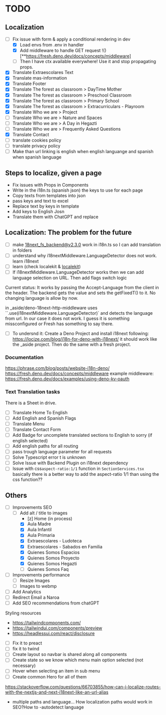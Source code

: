 # TODO

## Localization

- [ ] Fix issue with form & apply a conditional rendering in dev
  - [x] Load envs from .env in handler
  - [x] Add middleware to handle GET request !()[**https://fresh.deno.dev/docs/concepts/middleware]
  - [ ] Then I have ctx available everywhere! Use it and stop propagating props.
- [x] Translate Extraescolares Text
- [x] Translate mas-information
- [x] Translate Footer
- [x] Translate The forest as classroom > DayTime Mother
- [x] Translate The forest as classroom > Preschool Classroom
- [x] Translate The forest as classroom > Primary School
- [x] Translate The forest as classroom > Extracurriculars - Playroom
- [x] Translate Who we are > Project
- [ ] Translate Who we are > Nature and Spaces
- [ ] Translate Who we are > A Day in Hegazti
- [ ] Translate Who we are > Frequently Asked Questions
- [x] Translate Contact
- [ ] translate cookies policy
- [ ] translate privacy policy
- [ ] Make than url linking is english when english languange and spanish when spanish language

## Steps to localize, given a page

- Fix issues with Props in Components
- Write in the i18n.ts (spanish json) the keys to use for each page
- Copy texts from templates into json
- pass keys and text to excel
- Replace text by keys in template
- Add keys to English Josn
- Translate them with ChatGPT and replace

## Localization: The problem for the future

- [ ] make 18next_fs_backend@v2.3.0 work in i18n.ts so I can add translation in folders
- [ ] understand why i18nextMiddleware.LanguageDetector does not work. learn i18next
- [ ] learn (check localekit & [localekit](https://github.com/brocococonut/freshlate))
- [ ] If i18nextMiddleware.LanguageDetector works then we can add language selection on URL. Then add flags switch logic

Current status: It works by passing the Accept-Language from the client in the header. The backend gets the value and sets the getFixedT() to it.
No changing language is allow by now.

in _aside/deno-18next-http-middleware uses ``.use(i18nextMiddleware.LanguageDetector)` and detects the language from url.
In our case it does not work. I guess it is something missconfigured or Fresh has something to say there.

- [ ] To undersnd it: Create a Deno Project and install i18next following: https://locize.com/blog/i18n-for-deno-with-i18next/ it should work like the _aside project. Then do the same with a fresh project.  

### Documentation

https://phrase.com/blog/posts/website-i18n-deno/
https://fresh.deno.dev/docs/concepts/middleware example middleware:
https://fresh.deno.dev/docs/examples/using-deno-kv-oauth

### Text Translation tasks

There is a Sheet in drive.

- [ ] Translate Home To English
- [ ] Add English and Spanish Flags
- [ ] Translate Menu
- [ ] Translate Contact Form
- [ ] Add Badge for uncomplete translated sections to English to sorry (if
      english selected)
- [ ] Add english paths for all routing
- [ ] pass trough language parameter for all requests
- [ ] Solve Typescript error t is unknown
- [ ] Solve Issue with Backend Plugin on i18next dependency
- [ ] Issue with css`aspect-ratio:1/1` function in `SectionServices.tsx`
      basically there is a better way to add the aspect-ratio 1/1 than using the
      css function??

## Others

- [ ] Improvements SEO
  - [ ] Add alt / title to images
    - [z] Home (in process)
    - [x] Aula Madre
    - [x] Aula Infantil
    - [x] Aula Primaria
    - [x] Extraescolares - Ludoteca
    - [x] Extraescolares - Sabados en Familia
    - [x] Quienes Somos Espacios
    - [x] Quienes Somos Proyecto
    - [x] Quienes Somos Hegazti
    - [ ] Quienes Somos Faq
- [ ] Improvements performance
  - [ ] Resize Images
  - [ ] Images to webmp
- [ ] Add Analytics
- [ ] Redirect Email a Naroa
- [ ] Add SEO recommendations from chatGPT

Styling resources

- https://tailwindcomponents.com/
- https://tailwindui.com/components/preview
- https://headlessui.com/react/disclosure

- [ ] Fix it to preact
- [ ] fix it to twind
- [ ] Create layout so navbar is shared along all components
- [ ] Create state so we know which menu main option selected (not necessary)
- [ ] Hover when selecting an item in sub menu
- [ ] Create common Hero for all of them

https://stackoverflow.com/questions/66703855/how-can-i-localize-routes-with-the-nextjs-and-next-i18next-like-an-url-alias

- multiple paths and language... How localization paths would work in SEO?How to
  -autodetect language

